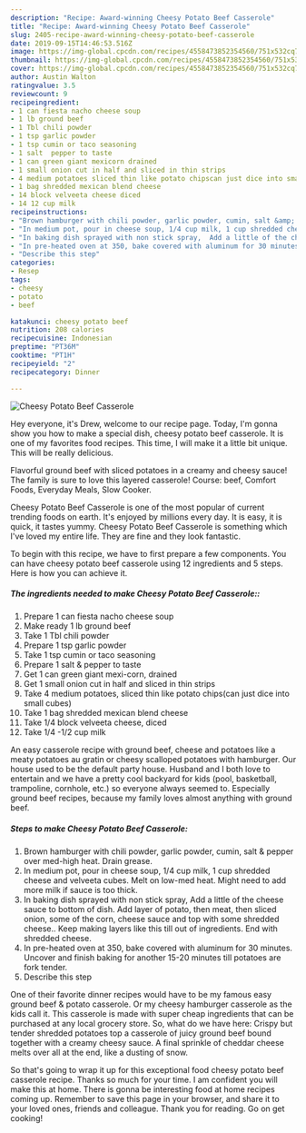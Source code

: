 ```yaml
---
description: "Recipe: Award-winning Cheesy Potato Beef Casserole"
title: "Recipe: Award-winning Cheesy Potato Beef Casserole"
slug: 2405-recipe-award-winning-cheesy-potato-beef-casserole
date: 2019-09-15T14:46:53.516Z
image: https://img-global.cpcdn.com/recipes/4558473852354560/751x532cq70/cheesy-potato-beef-casserole-recipe-main-photo.jpg
thumbnail: https://img-global.cpcdn.com/recipes/4558473852354560/751x532cq70/cheesy-potato-beef-casserole-recipe-main-photo.jpg
cover: https://img-global.cpcdn.com/recipes/4558473852354560/751x532cq70/cheesy-potato-beef-casserole-recipe-main-photo.jpg
author: Austin Walton
ratingvalue: 3.5
reviewcount: 9
recipeingredient:
- 1 can fiesta nacho cheese soup
- 1 lb ground beef
- 1 Tbl chili powder
- 1 tsp garlic powder
- 1 tsp cumin or taco seasoning
- 1 salt  pepper to taste
- 1 can green giant mexicorn drained
- 1 small onion cut in half and sliced in thin strips
- 4 medium potatoes sliced thin like potato chipscan just dice into small cubes
- 1 bag shredded mexican blend cheese
- 14 block velveeta cheese diced
- 14 12 cup milk
recipeinstructions:
- "Brown hamburger with chili powder, garlic powder, cumin, salt &amp; pepper over med-high heat. Drain grease."
- "In medium pot, pour in cheese soup, 1/4 cup milk, 1 cup shredded cheese and velveeta cubes. Melt on low-med heat. Might need to add more milk if sauce is too thick."
- "In baking dish sprayed with non stick spray,  Add a little of the cheese sauce to bottom of dish.  Add layer of potato, then meat, then sliced onion, some of the corn, cheese sauce and top with some shredded cheese.. Keep making layers like this till out of ingredients. End with shredded cheese."
- "In pre-heated oven at 350, bake covered with aluminum for 30 minutes. Uncover and finish baking for another 15-20 minutes till potatoes are fork tender."
- "Describe this step"
categories:
- Resep
tags:
- cheesy
- potato
- beef

katakunci: cheesy potato beef
nutrition: 208 calories
recipecuisine: Indonesian
preptime: "PT36M"
cooktime: "PT1H"
recipeyield: "2"
recipecategory: Dinner

---
```



![Cheesy Potato Beef Casserole](https://img-global.cpcdn.com/recipes/4558473852354560/751x532cq70/cheesy-potato-beef-casserole-recipe-main-photo.jpg)

Hey everyone, it's Drew, welcome to our recipe page. Today, I'm gonna show you how to make a special dish, cheesy potato beef casserole. It is one of my favorites food recipes. This time, I will make it a little bit unique. This will be really delicious.

Flavorful ground beef with sliced potatoes in a creamy and cheesy sauce! The family is sure to love this layered casserole! Course: beef, Comfort Foods, Everyday Meals, Slow Cooker.

Cheesy Potato Beef Casserole is one of the most popular of current trending foods on earth. It's enjoyed by millions every day. It is easy, it is quick, it tastes yummy. Cheesy Potato Beef Casserole is something which I've loved my entire life. They are fine and they look fantastic.


To begin with this recipe, we have to first prepare a few components. You can have cheesy potato beef casserole using 12 ingredients and 5 steps. Here is how you can achieve it.

##### The ingredients needed to make Cheesy Potato Beef Casserole::

1. Prepare 1 can fiesta nacho cheese soup
1. Make ready 1 lb ground beef
1. Take 1 Tbl chili powder
1. Prepare 1 tsp garlic powder
1. Take 1 tsp cumin or taco seasoning
1. Prepare 1 salt &amp; pepper to taste
1. Get 1 can green giant mexi-corn, drained
1. Get 1 small onion cut in half and sliced in thin strips
1. Take 4 medium potatoes, sliced thin like potato chips(can just dice into small cubes)
1. Take 1 bag shredded mexican blend cheese
1. Take 1/4 block velveeta cheese, diced
1. Take 1/4 -1/2 cup milk


An easy casserole recipe with ground beef, cheese and potatoes like a meaty potatoes au gratin or cheesy scalloped potatoes with hamburger. Our house used to be the default party house. Husband and I both love to entertain and we have a pretty cool backyard for kids (pool, basketball, trampoline, cornhole, etc.) so everyone always seemed to. Especially ground beef recipes, because my family loves almost anything with ground beef. 

##### Steps to make Cheesy Potato Beef Casserole:

1. Brown hamburger with chili powder, garlic powder, cumin, salt &amp; pepper over med-high heat. Drain grease.
1. In medium pot, pour in cheese soup, 1/4 cup milk, 1 cup shredded cheese and velveeta cubes. Melt on low-med heat. Might need to add more milk if sauce is too thick.
1. In baking dish sprayed with non stick spray,  Add a little of the cheese sauce to bottom of dish.  Add layer of potato, then meat, then sliced onion, some of the corn, cheese sauce and top with some shredded cheese.. Keep making layers like this till out of ingredients. End with shredded cheese.
1. In pre-heated oven at 350, bake covered with aluminum for 30 minutes. Uncover and finish baking for another 15-20 minutes till potatoes are fork tender.
1. Describe this step


One of their favorite dinner recipes would have to be my famous easy ground beef &amp; potato casserole. Or my cheesy hamburger casserole as the kids call it. This casserole is made with super cheap ingredients that can be purchased at any local grocery store. So, what do we have here: Crispy but tender shredded potatoes top a casserole of juicy ground beef bound together with a creamy cheesy sauce. A final sprinkle of cheddar cheese melts over all at the end, like a dusting of snow. 

So that's going to wrap it up for this exceptional food cheesy potato beef casserole recipe. Thanks so much for your time. I am confident you will make this at home. There is gonna be interesting food at home recipes coming up. Remember to save this page in your browser, and share it to your loved ones, friends and colleague. Thank you for reading. Go on get cooking!
